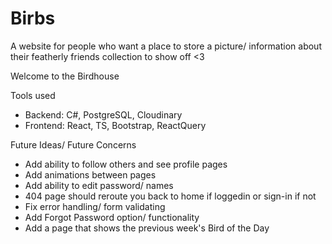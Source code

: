 # Birbs

A website for people who want a place to store a picture/ information about their featherly friends collection to show off <3 

Welcome to the Birdhouse

Tools used
- Backend: C#, PostgreSQL, Cloudinary
- Frontend: React, TS, Bootstrap, ReactQuery

Future Ideas/ Future Concerns
- Add ability to follow others and see profile pages
- Add animations between pages
- Add ability to edit password/ names
- 404 page should reroute you back to home if loggedin or sign-in if not
- Fix error handling/ form validating
- Add Forgot Password option/ functionality
- Add a page that shows the previous week's Bird of the Day